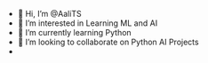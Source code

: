 - 👋 Hi, I’m @AaliTS
- 👀 I’m interested in Learning ML and AI
- 🌱 I’m currently learning Python
- 💞️ I’m looking to collaborate on Python AI Projects
-

<!---
AaliTS/AaliTS is a ✨ special ✨ repository because its `README.md` (this file) appears on your GitHub profile.
You can click the Preview link to take a look at your changes.
--->
